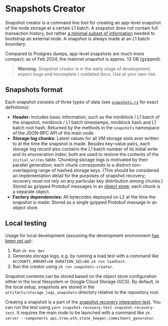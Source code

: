 # Snapshots Creator

Snapshot creator is a command line tool for creating an app-level snapshot of the node storage at a certain L1 batch. A
snapshot does not contain full transaction history, but rather [a minimal subset of information](#snapshots-format)
needed to bootstrap an external node. A snapshot is always made at an L1 batch boundary.

Compared to Postgres dumps, app-level snapshots are much more compact; as of Feb 2024, the mainnet snapshot is approx.
13 GB (gzipped).

> **Warning.** Snapshot creator is in the early stage of development; expect bugs and incomplete / outdated docs. Use at
> your own risk.

## Snapshots format

Each snapshot consists of three types of data (see [`snapshots.rs`] for exact definitions):

- **Header:** Includes basic information, such as the miniblock / L1 batch of the snapshot, miniblock / L1 batch
  timestamps, miniblock hash and L1 batch root hash. Returned by the methods in the `snapshots` namespace of the
  JSON-RPC API of the main node.
- **Storage log chunks:** Latest values for all VM storage slots ever written to at the time the snapshot is made.
  Besides key–value pairs, each storage log record also contains the L1 batch number of its initial write and its
  enumeration index; both are used to restore the contents of the `initial_writes` table. Chunking storage logs is
  motivated by their parallel generation; each chunk corresponds to a distinct non-overlapping range of hashed storage
  keys. (This should be considered an implementation detail for the purposes of snapshot recovery; recovery must not
  rely on any particular key distribution among chunks.) Stored as gzipped Protobuf messages in an [object store]; each
  chunk is a separate object.
- **Factory dependencies:** All bytecodes deployed on L2 at the time the snapshot is made. Stored as a single gzipped
  Protobuf message in an object store.

## Local testing

Usage for local development (assuming the development environment [has been set up](../../../docs/guides/setup-dev.md)):

1. Run `zk env dev`
2. Generate storage logs, e.g. by running a load test with a command like
   `ACCOUNTS_AMOUNT=40 DURATION_SEC=60 zk run loadtest`.
3. Run the creator using `zk run snapshots-creator`.

Snapshot contents can be stored based on the object store configuration either in the local filesystem or Google Cloud
Storage (GCS). By default, in the local setup, snapshots are stored in the `artifacts/storage_logs_snapshots` directory
relative to the repository root.

Creating a snapshot is a part of the [snapshot recovery integration test]. You can run the test using
`yarn snapshot-recovery-test snapshot-recovery-test`. It requires the main node to be launched with a command like
`zk server --components api,tree,eth,state_keeper,commitment_generator`.

[`snapshots.rs`]: ../../lib/types/src/snapshots.rs
[object store]: ../../lib/object_store
[snapshot recovery integration test]: ../../tests/snapshot-recovery-test/tests/snapshot-recovery.test.ts
